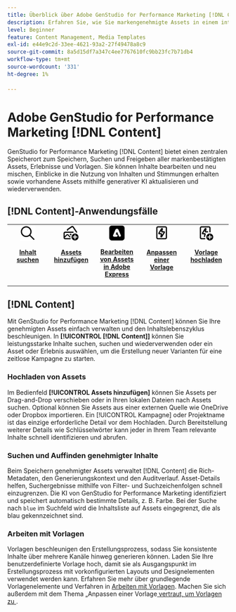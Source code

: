 ```yaml
---
title: Überblick über Adobe GenStudio for Performance Marketing [!DNL Content]
description: Erfahren Sie, wie Sie markengenehmigte Assets in einem intuitiven Portal finden, bearbeiten, wiederverwenden und freigeben können.
level: Beginner
feature: Content Management, Media Templates
exl-id: e44e9c2d-33ee-4621-93a2-27f49478a8c9
source-git-commit: 8a5d15df7a347c4ee7767610fc9bb23fc7b71db4
workflow-type: tm+mt
source-wordcount: '331'
ht-degree: 1%

---
```


# Adobe GenStudio for Performance Marketing [!DNL Content]

GenStudio for Performance Marketing [!DNL Content] bietet einen zentralen Speicherort zum Speichern, Suchen und Freigeben aller markenbestätigten Assets, Erlebnisse und Vorlagen. Sie können Inhalte bearbeiten und neu mischen, Einblicke in die Nutzung von Inhalten und Stimmungen erhalten sowie vorhandene Assets mithilfe generativer KI aktualisieren und wiederverwenden.

## [!DNL Content]-Anwendungsfälle 

<table style="table-layout:fixed">
<tr style="border: 0;">
   <td align="center" valign="top" width="100">
      <a href="../content/manage-assets.md#search">
         <img alt="Lupe" src="../../assets/icons/icon-search.png">
      </a>
      <p>
         <a href="../content/manage-assets.md#search-content">
         <strong>Inhalt suchen</strong>
         </a>
      </p>
   </td>
   <td align="center" valign="top" width="100">
      <a href="../content/manage-assets.md">
         <img alt="Bilder mit Pluszeichen" src="../../assets/icons/icon-addContent.png">
      </a>
      <p>
         <a href="../content/manage-assets.md">
         <strong>Assets hinzufügen</strong>
         </a>
      </p>
   </td>
   <td align="center" valign="top" width="100">
      <a href="../content/asset-details.md#edit-in-express">
         <img alt="In Adobe Express bearbeiten" src="../../assets/icons/icon-editExpress.png">
      </a>
      <p>
         <a href="../content/asset-details.md#edit-in-express">
         <strong>Bearbeiten von Assets in Adobe Express</strong>
         </a>
      </p>
   </td>
   <td align="center" valign="top" width="100">
      <a href="../content/customize-template.md">
         <img alt="Blitzbolzen am Vermögenswert" src="../../assets/icons/icon-template.png">
      </a>
      <p>
         <a href="../content/customize-template.md">
         <strong>Anpassen einer Vorlage</strong>
         </a>
      </p>
   </td>
   <td align="center" valign="top" width="100">
      <a href="../content/use-templates.md">
         <img alt="Blitzbolzen am Asset mit Pluszeichen" src="../../assets/icons/icon-addTemplate.png">
      </a>
      <p>
         <a href="../content/use-templates.md#upload-a-template">
         <strong>Vorlage hochladen</strong>
         </a>
      </p>
   </td>
</tr>
</table>

## [!DNL Content]

Mit GenStudio for Performance Marketing [!DNL Content] können Sie Ihre genehmigten Assets einfach verwalten und den Inhaltslebenszyklus beschleunigen. In **[!UICONTROL [!DNL Content]]** können Sie leistungsstarke Inhalte suchen, suchen und wiederverwenden oder ein Asset oder Erlebnis auswählen, um die Erstellung neuer Varianten für eine zeitlose Kampagne zu starten.

### Hochladen von Assets

Im Bedienfeld **[!UICONTROL Assets hinzufügen]** können Sie Assets per Drag-and-Drop verschieben oder in Ihren lokalen Dateien nach Assets suchen. Optional können Sie Assets aus einer externen Quelle wie OneDrive oder Dropbox importieren. Ein [!UICONTROL Kampagne] oder Projektname ist das einzige erforderliche Detail vor dem Hochladen. Durch Bereitstellung weiterer Details wie Schlüsselwörter kann jeder in Ihrem Team relevante Inhalte schnell identifizieren und abrufen.

### Suchen und Auffinden genehmigter Inhalte

Beim Speichern genehmigter Assets verwaltet [!DNL Content] die Rich-Metadaten, den Generierungskontext und den Auditverlauf. Asset-Details helfen, Suchergebnisse mithilfe von Filter- und Suchzeichenfolgen schnell einzugrenzen. Die KI von GenStudio for Performance Marketing identifiziert und speichert automatisch bestimmte Details, z. B. Farbe. Bei der Suche nach `blue` im Suchfeld wird die Inhaltsliste auf Assets eingegrenzt, die als blau gekennzeichnet sind.

### Arbeiten mit Vorlagen

Vorlagen beschleunigen den Erstellungsprozess, sodass Sie konsistente Inhalte über mehrere Kanäle hinweg generieren können. Laden Sie Ihre benutzerdefinierte Vorlage hoch, damit sie als Ausgangspunkt im Erstellungsprozess mit vorkonfigurierten Layouts und Designelementen verwendet werden kann. Erfahren Sie mehr über grundlegende Vorlagenelemente und Verfahren in [Arbeiten mit Vorlagen](use-templates.md). Machen Sie sich außerdem mit dem Thema „Anpassen einer Vorlage[ vertraut, um Vorlagen zu ](customize-template.md).
